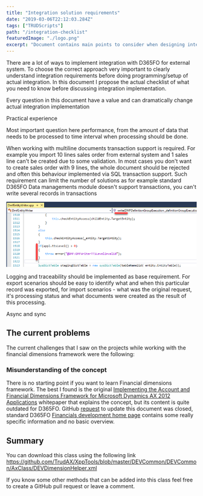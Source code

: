 ```yaml
---
title: "Integration solution requirements"
date: "2019-03-06T22:12:03.284Z"
tags: ["TRUDScripts"]
path: "/integration-checklist"
featuredImage: "./logo.png"
excerpt: "Document contains main points to consider when designing integration solutions"
---
```


There are a lot of ways to implement integration with D365FO for external system. To choose the correct approach very important to clearly understand integration requirements before doing programming/setup of actual integration. In this document I propose the actual checklist of what you need to know before discussing integration implementation.

Every question in this document have a value and can dramatically change actual integration implementation

Practical experience 

Most important question here performance, from the amount of data that needs to be processed to time interval when processing should be done.

When working with multiline documents transaction support is required. For example you import 10 lines sales order from external system and 1 sales line can't be created due to some validation. In most cases you don't want to create sales order with 9 lines, the whole document should be rejected and often this behaviour implemented via SQL transaction support. Such requirement can limit the number of solutions as for example standard D365FO Data managements module doesn't support transactions, you can't write several records in transactions

![](EntityWrite.png)   

Logging and traceability should be implemented as base requirement. For export scenarios should be easy to identify what and when this particular record was exported, for import scenarios - what was the original request, it's processing status and what documents were created as the result of this processing.

Async and sync     



## The current problems

The current challenges that I saw on the projects while working with the financial dimensions framework were the following:

### Misunderstanding of the concept

There is no starting point if you want to learn Financial dimensions framework. The best I found is the original [Implementing the Account and Financial Dimensions Framework for Microsoft Dynamics AX 2012 Applications](http://download.microsoft.com/download/4/e/3/4e36b655-568e-4d4a-b161-152b28baaf30/implementing_the_account_and_financial_dimensions_framework_ax2012.pdf) whitepaper that explains the concept, but its content is quite outdated for D365FO. GitHub [request](https://github.com/MicrosoftDocs/dynamics-365-unified-operations-public/issues/236) to update this document was closed, standard D365FO [Financials development home page](https://docs.microsoft.com/en-us/dynamics365/unified-operations//dev-itpro/financial/financial-dev-home-page) contains some really specific information and no basic overview.



## Summary

You can download this class using the following link https://github.com/TrudAX/XppTools/blob/master/DEVCommon/DEVCommon/AxClass/DEVDimensionHelper.xml

If you know some other methods that can be added into this class feel free to create a GitHub pull request or leave a comment.

